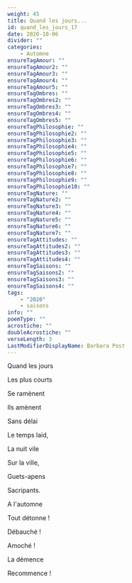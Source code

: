 ```yaml
---
weight: 45
title: Quand les jours...
id: quand_les_jours_17
date: 2020-10-06
divider: ""
categories:
    - Automne
ensureTagAmour: ""
ensureTagAmour2: ""
ensureTagAmour3: ""
ensureTagAmour4: ""
ensureTagAmour5: ""
ensureTagOmbres: ""
ensureTagOmbres2: ""
ensureTagOmbres3: ""
ensureTagOmbres4: ""
ensureTagOmbres5: ""
ensureTagPhilosophie: ""
ensureTagPhilosophie2: ""
ensureTagPhilosophie3: ""
ensureTagPhilosophie4: ""
ensureTagPhilosophie5: ""
ensureTagPhilosophie6: ""
ensureTagPhilosophie7: ""
ensureTagPhilosophie8: ""
ensureTagPhilosophie9: ""
ensureTagPhilosophie10: ""
ensureTagNature: ""
ensureTagNature2: ""
ensureTagNature3: ""
ensureTagNature4: ""
ensureTagNature5: ""
ensureTagNature6: ""
ensureTagNature7: ""
ensureTagAttitudes: ""
ensureTagAttitudes2: ""
ensureTagAttitudes3: ""
ensureTagAttitudes4: ""
ensureTagSaisons: ""
ensureTagSaisons2: ""
ensureTagSaisons3: ""
ensureTagSaisons4: ""
tags:
    - "2020"
    - saisons
info: ""
poemType: ""
acrostiche: ""
doubleAcrostiche: ""
verseLength: 3
LastModifierDisplayName: Barbara Post
---
```

Quand les jours

Les plus courts

Se ramènent

Ils amènent

Sans délai

Le temps laid,

La nuit vile

Sur la ville,

Guets-apens

Sacripants.

A l'automne

Tout détonne !

Débauché !

Amoché !

La démence

Recommence !
